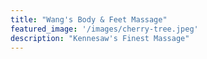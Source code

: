 ```yaml
---
title: "Wang's Body & Feet Massage"
featured_image: '/images/cherry-tree.jpeg'
description: "Kennesaw's Finest Massage"
---
```



